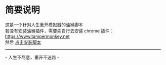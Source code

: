 # 简要说明  

这是一个针对人生重开模拟器的油猴脚本  
若没有安装油猴插件，需要先自行去安装 chrome 插件：https://www.tampermonkey.net  
然后 [点击安装脚本](XXX)

---
\- 人生不尽意，重开不迷路 \-
